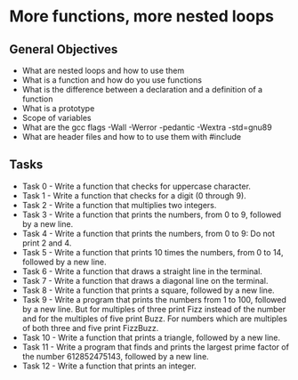 # More functions, more nested loops
## General Objectives
* What are nested loops and how to use them
* What is a function and how do you use functions
* What is the difference between a declaration and a definition of a function
* What is a prototype
* Scope of variables
* What are the gcc flags -Wall -Werror -pedantic -Wextra -std=gnu89
* What are header files and how to to use them with #include

## Tasks
* Task 0 - Write a function that checks for uppercase character.
* Task 1 - Write a function that checks for a digit (0 through 9).
* Task 2 - Write a function that multiplies two integers.
* Task 3 - Write a function that prints the numbers, from 0 to 9, followed by a new line.
* Task 4 - Write a function that prints the numbers, from 0 to 9: Do not print 2 and 4.
* Task 5 - Write a function that prints 10 times the numbers, from 0 to 14, followed by a new line.
* Task 6 - Write a function that draws a straight line in the terminal.
* Task 7 - Write a function that draws a diagonal line on the terminal.
* Task 8 - Write a function that prints a square, followed by a new line.
* Task 9 - Write a program that prints the numbers from 1 to 100, followed by a new line. But for multiples of three print Fizz instead of the number and for the multiples of five print Buzz. For numbers which are multiples of both three and five print FizzBuzz.
* Task 10 - Write a function that prints a triangle, followed by a new line.
* Task 11 - Write a program that finds and prints the largest prime factor of the number 612852475143, followed by a new line.
* Task 12 - Write a function that prints an integer.

